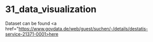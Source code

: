 # 31_data_visualization

Dataset can be found <a href="https://www.govdata.de/web/guest/suchen/-/details/destatis-service-21371-0001>here</a>
